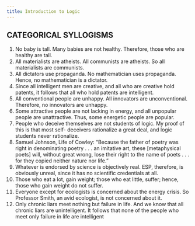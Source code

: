 ```yaml
---
title: Introduction to Logic
---
```


## CATEGORICAL SYLLOGISMS
1. No baby is tall. Many babies are not healthy. Therefore, those who are healthy are tall.
2. All materialists are atheists. All communists are atheists. So all materialists are communists.
3. All dictators use propaganda. No mathematician uses propaganda. Hence, no mathematician is a dictator.
4. Since all intelligent men are creative, and all who are creative hold patents, it follows that all who hold patents are intelligent.
5. All conventional people are unhappy. All innovators are unconventional. Therefore, no innovators are unhappy.
6. Some attractive people are not lacking in energy, and all unpopular people are unattractive. Thus, some energetic people are popular.
7. People who deceive themselves are not students of logic. My proof of this is that most self- deceivers rationalize a great deal, and logic students never rationalize.
8. Samuel Johnson, Life of Cowley: “Because the father of poetry was right in denominating poetry . . . an imitative art, these [metaphysical poets] will, without great wrong, lose their right to the name of poets . . . for they copied neither nature nor life.”
9. Whatever is endorsed by science is objectively real. ESP, therefore, is obviously unreal, since it has no scientific credentials at all.
10. Those who eat a lot, gain weight; those who eat little, suffer; hence, those who gain weight do not suffer.
11. Everyone except for ecologists is concerned about the energy crisis. So Professor Smith, an avid ecologist, is not concerned about it.
12. Only chronic liars meet nothing but failure in life. And we know that all chronic liars are unintelligent. It follows that none of the people who meet only failure in life are intelligent
